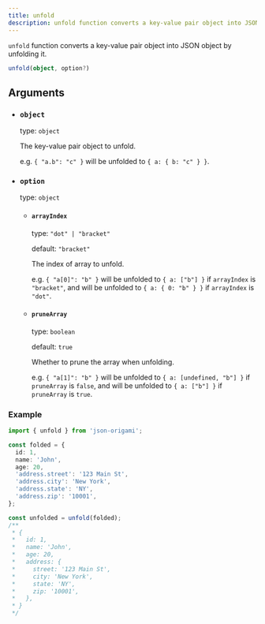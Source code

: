 ```yaml
---
title: unfold
description: unfold function converts a key-value pair object into JSON object by unfolding it.
---
```


`unfold` function converts a key-value pair object into JSON object by unfolding it.

```ts
unfold(object, option?)
```

## Arguments

- ### `object`

  type: `object`

  The key-value pair object to unfold.

  e.g.
  `{ "a.b": "c" }` will be unfolded to `{ a: { b: "c" } }`.

- ### `option`

  type: `object`

  - #### `arrayIndex`

    type: `"dot" | "bracket"`

    default: `"bracket"`

    The index of array to unfold.

    e.g.
    `{ "a[0]": "b" }` will be unfolded to `{ a: ["b"] }` if `arrayIndex` is `"bracket"`,
    and will be unfolded to `{ a: { 0: "b" } }` if `arrayIndex` is `"dot"`.

  - #### `pruneArray`

    type: `boolean`

    default: `true`

    Whether to prune the array when unfolding.

    e.g.
    `{ "a[1]": "b" }` will be unfolded to `{ a: [undefined, "b"] }` if `pruneArray` is `false`,
    and will be unfolded to `{ a: ["b"] }` if `pruneArray` is `true`.

### Example

```ts
import { unfold } from 'json-origami';

const folded = {
  id: 1,
  name: 'John',
  age: 20,
  'address.street': '123 Main St',
  'address.city': 'New York',
  'address.state': 'NY',
  'address.zip': '10001',
};

const unfolded = unfold(folded);
/**
 * {
 *   id: 1,
 *   name: 'John',
 *   age: 20,
 *   address: {
 *     street: '123 Main St',
 *     city: 'New York',
 *     state: 'NY',
 *     zip: '10001',
 *   },
 * }
 */
```
